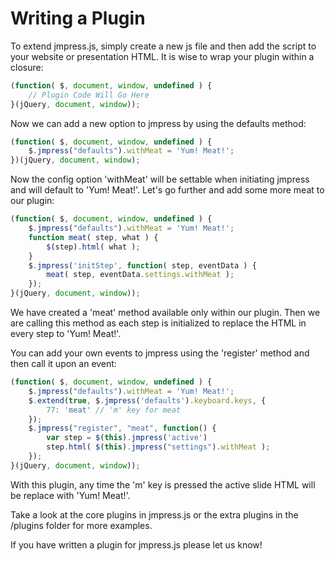 # Writing a Plugin

To extend jmpress.js, simply create a new js file and then add the script to
your website or presentation HTML. It is wise to wrap your plugin within a
closure:

```javascript
(function( $, document, window, undefined ) {
	// Plugin Code Will Go Here
}(jQuery, document, window));
```

Now we can add a new option to jmpress by using the defaults method:

```javascript
(function( $, document, window, undefined ) {
	$.jmpress("defaults").withMeat = 'Yum! Meat!';
})(jQuery, document, window);
```

Now the config option 'withMeat' will be settable when initiating jmpress and
will default to 'Yum! Meat!'. Let's go further and add some more meat to our
plugin:

```javascript
(function( $, document, window, undefined ) {
	$.jmpress("defaults").withMeat = 'Yum! Meat!';
	function meat( step, what ) {
		$(step).html( what );
	}
	$.jmpress('initStep', function( step, eventData ) {
		meat( step, eventData.settings.withMeat );
	});
}(jQuery, document, window));
```

We have created a 'meat' method available only within our plugin. Then we are
calling this method as each step is initialized to replace the HTML in every
step to 'Yum! Meat!'.

You can add your own events to jmpress using the 'register' method and then
call it upon an event:

```javascript
(function( $, document, window, undefined ) {
	$.jmpress("defaults").withMeat = 'Yum! Meat!';
	$.extend(true, $.jmpress('defaults').keyboard.keys, {
		77: 'meat' // 'm' key for meat
	});
	$.jmpress("register", "meat", function() {
		var step = $(this).jmpress('active')
		step.html( $(this).jmpress("settings").withMeat );
	});
}(jQuery, document, window));
```

With this plugin, any time the 'm' key is pressed the active slide HTML will be
replace with 'Yum! Meat!'.

Take a look at the core plugins in jmpress.js or the extra plugins in the
/plugins folder for more examples.

If you have written a plugin for jmpress.js please let us know!
